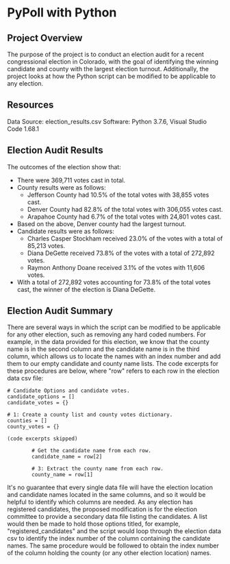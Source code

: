 # PyPoll with Python

## Project Overview
The purpose of the project is to conduct an election audit for a recent congressional election in Colorado, with the goal of identifying the winning candidate and county with the largest election turnout. Additionally, the project looks at how the Python script can be modified to be applicable to any election.

## Resources
Data Source: election_results.csv
Software: Python 3.7.6, Visual Studio Code 1.68.1

## Election Audit Results
The outcomes of the election show that:
- There were 369,711 votes cast in total.
- County results were as follows:
  - Jefferson County had 10.5% of the total votes with 38,855 votes cast. 
  - Denver County had 82.8% of the total votes with 306,055 votes cast. 
  - Arapahoe County had 6.7% of the total votes with 24,801 votes cast.
- Based on the above, Denver county had the largest turnout.
- Candidate results were as follows:
  - Charles Casper Stockham received 23.0% of the votes with a total of 85,213 votes. 
  - Diana DeGette received 73.8% of the votes with a total of 272,892 votes. 
  - Raymon Anthony Doane received 3.1% of the votes with 11,606 votes.
- With a total of 272,892 votes accounting for 73.8% of the total votes cast, the winner of the election is Diana DeGette.
    
## Election Audit Summary
There are several ways in which the script can be modified to be applicable for any other election, such as removing any hard coded numbers. For example, in the data provided for this election, we know that the county name is in the second column and the candidate name is in the third column, which allows us to locate the names with an index number and add them to our empty candidate and county name lists. The code excerpts for these procedures are below, where "row" refers to each row in the election data csv file:

```
# Candidate Options and candidate votes.
candidate_options = []
candidate_votes = {}

# 1: Create a county list and county votes dictionary.
counties = []
county_votes = {}

(code excerpts skipped)

        # Get the candidate name from each row.
        candidate_name = row[2]

        # 3: Extract the county name from each row.
        county_name = row[1]
```
It's no guarantee that every single data file will have the election location and candidate names located in the same columns, and so it would be helpful to identify which columns are needed. As any election has registered candidates, the proposed modification is for the election committee to provide a secondary data file listing the candidates. A list would then be made to hold those options titled, for example, "registered_candidates" and the script would loop through the election data csv to identify the index number of the column containing the candidate names. The same procedure would be followed to obtain the index number of the column holding the county (or any other election location) names.

